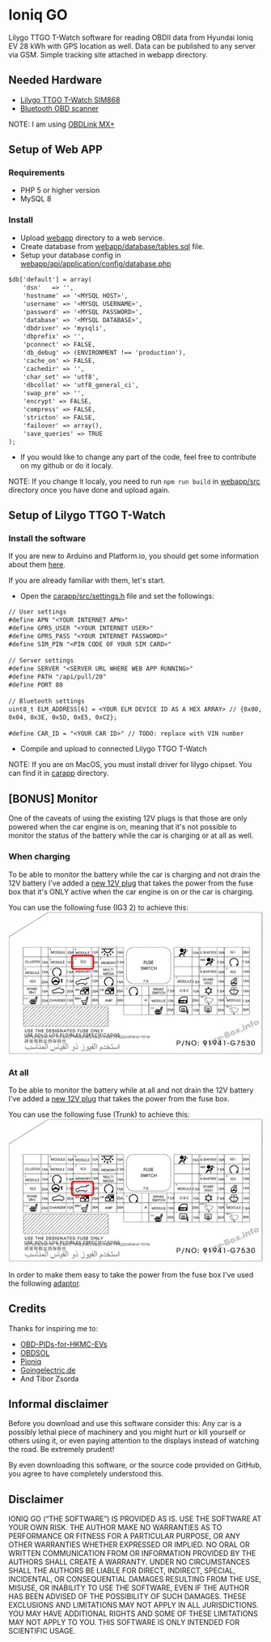 # Ioniq GO

Lilygo TTGO T-Watch software for reading OBDII data from Hyundai Ioniq EV 28 kWh with GPS location as well. Data can be published to any server via GSM. Simple tracking site attached in webapp directory.

## Needed Hardware

- [Lilygo TTGO T-Watch SIM868](http://www.lilygo.cn/prod_view.aspx?TypeId=50036&Id=1346&FId=t3:50036:3)
- [Bluetooth OBD scanner](https://www.amazon.com/s?k=bluetooth+obd2+scanner&sprefix=bluetooth+obd%2Caps%2C187&ref=nb_sb_ss_ts-doa-p_1_13)

NOTE: I am using [OBDLink MX+](https://www.obdlink.com/products/obdlink-mxp/)

## Setup of Web APP

### Requirements

- PHP 5 or higher version
- MySQL 8

### Install

- Upload [webapp](https://github.com/idavidka/IoniqGo/tree/main/webapp) directory to a web service.
- Create database from [webapp/database/tables.sql](https://github.com/idavidka/IoniqGo/blob/main/webapp/database/tables.sql) file.
- Setup your database config in [webapp/api/application/config/database.php](https://github.com/idavidka/IoniqGo/blob/main/webapp/api/application/config/database.php)

```
$db['default'] = array(
	'dsn'	=> '',
	'hostname' => '<MYSQL HOST>',
	'username' => '<MYSQL USERNAME>',
	'password' => '<MYSQL PASSWORD>',
	'database' => '<MYSQL DATABASE>',
	'dbdriver' => 'mysqli',
	'dbprefix' => '',
	'pconnect' => FALSE,
	'db_debug' => (ENVIRONMENT !== 'production'),
	'cache_on' => FALSE,
	'cachedir' => '',
	'char_set' => 'utf8',
	'dbcollat' => 'utf8_general_ci',
	'swap_pre' => '',
	'encrypt' => FALSE,
	'compress' => FALSE,
	'stricton' => FALSE,
	'failover' => array(),
	'save_queries' => TRUE
);
```

- If you would like to change any part of the code, feel free to contribute on my github or do it localy.

NOTE: If you change it localy, you need to run `npm run build` in [webapp/src](https://github.com/idavidka/IoniqGo/tree/main/webapp/src) directory once you have done and upload again.

## Setup of Lilygo TTGO T-Watch

### Install the software

If you are new to Arduino and Platform.io, you should get some information about them [here](https://platformio.org/install/ide?install=vscode).

If you are already familiar with them, let's start.

- Open the [carapp/src/settings.h](https://github.com/idavidka/IoniqGo/blob/main/carapp/src/settings.h) file and set the followings:

```
// User settings
#define APN "<YOUR INTERNET APN>"
#define GPRS_USER "<YOUR INTERNET USER>"
#define GPRS_PASS "<YOUR INTERNET PASSWORD>"
#define SIM_PIN "<PIN CODE OF YOUR SIM CARD>"

// Server settings
#define SERVER "<SERVER URL WHERE WEB APP RUNNING>"
#define PATH "/api/pull/20"
#define PORT 80

// Bluetooth settings
uint8_t ELM_ADDRESS[6] = <YOUR ELM DEVICE ID AS A HEX ARRAY> // {0x00, 0x04, 0x3E, 0x5D, 0xE5, 0xC2};

#define CAR_ID = "<YOUR CAR ID>" // TODO: replace with VIN number
```

- Compile and upload to connected Lilygo TTGO T-Watch

NOTE: If you are on MacOS, you must install driver for lilygo chipset. You can find it in [carapp](https://github.com/idavidka/IoniqGo/tree/main/carapp/drivers) directory.

## [BONUS] Monitor

One of the caveats of using the existing 12V plugs is that those are only powered when the car engine is on, meaning that it's not possible to monitor the status of the battery while the car is charging or at all as well.

### When charging

To be able to monitor the battery while the car is charging and not drain the 12V battery I've added a [new 12V plug](https://www.amazon.com/Converter-Reduced-Voltage-Regulator-Interface/dp/B08P8CSJZB/ref=sr_1_18_sspa) that takes the power from the fuse box that it's ONLY active when the car engine is on or the car is charging.

You can use the following fuse (IG3 2) to achieve this:
![Fuse box](https://raw.githubusercontent.com/idavidka/IoniqGo/main/carapp/ig3.jpg)

### At all

To be able to monitor the battery while at all and not drain the 12V battery I've added a [new 12V plug](https://www.amazon.com/Converter-Reduced-Voltage-Regulator-Interface/dp/B08P8CSJZB/ref=sr_1_18_sspa) that takes the power from the fuse box.

You can use the following fuse (Trunk) to achieve this:
![Fuse box](https://raw.githubusercontent.com/idavidka/IoniqGo/main/carapp/trunk.jpg)

In order to make them easy to take the power from the fuse box I've used the following [adaptor](https://www.aliexpress.com/item/4000127647948.html?spm=a2g0s.9042311.0.0.2ae863c0a3Juau).

## Credits

Thanks for inspiring me to:

- [OBD-PIDs-for-HKMC-EVs](https://github.com/JejuSoul/OBD-PIDs-for-HKMC-EVs)
- [OBDSOL](https://www.obdsol.com/)
- [Pioniq](https://github.com/hokus15/pioniq)
- [Goingelectric.de](https://www.goingelectric.de/forum/)
- And Tibor Zsorda

## Informal disclaimer

Before you download and use this software consider this: Any car is a possibly lethal piece of machinery and you might hurt or kill yourself or others using it, or even paying attention to the displays instead of watching the road. Be extremely prudent!

By even downloading this software, or the source code provided on GitHub, you agree to have completely understood this.

## Disclaimer

IONIQ GO (“THE SOFTWARE”) IS PROVIDED AS IS. USE THE SOFTWARE AT YOUR OWN RISK. THE AUTHOR MAKE NO WARRANTIES AS TO PERFORMANCE OR FITNESS FOR A PARTICULAR PURPOSE, OR ANY OTHER WARRANTIES WHETHER EXPRESSED OR IMPLIED. NO ORAL OR WRITTEN COMMUNICATION FROM OR INFORMATION PROVIDED BY THE AUTHORS SHALL CREATE A WARRANTY. UNDER NO CIRCUMSTANCES SHALL THE AUTHORS BE LIABLE FOR DIRECT, INDIRECT, SPECIAL, INCIDENTAL, OR CONSEQUENTIAL DAMAGES RESULTING FROM THE USE, MISUSE, OR INABILITY TO USE THE SOFTWARE, EVEN IF THE AUTHOR HAS BEEN ADVISED OF THE POSSIBILITY OF SUCH DAMAGES. THESE EXCLUSIONS AND LIMITATIONS MAY NOT APPLY IN ALL JURISDICTIONS. YOU MAY HAVE ADDITIONAL RIGHTS AND SOME OF THESE LIMITATIONS MAY NOT APPLY TO YOU. THIS SOFTWARE IS ONLY INTENDED FOR SCIENTIFIC USAGE.
